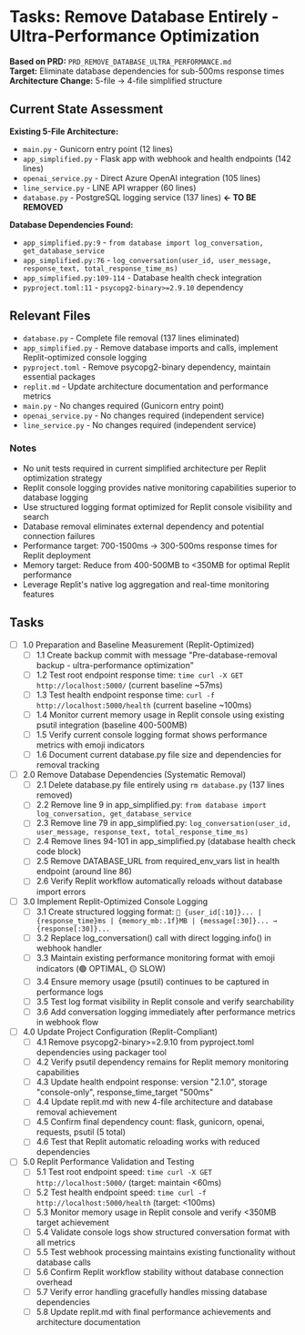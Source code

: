 # Tasks: Remove Database Entirely - Ultra-Performance Optimization

**Based on PRD:** `PRD_REMOVE_DATABASE_ULTRA_PERFORMANCE.md`  
**Target:** Eliminate database dependencies for sub-500ms response times  
**Architecture Change:** 5-file → 4-file simplified structure  

## Current State Assessment

**Existing 5-File Architecture:**
- `main.py` - Gunicorn entry point (12 lines)
- `app_simplified.py` - Flask app with webhook and health endpoints (142 lines)
- `openai_service.py` - Direct Azure OpenAI integration (105 lines)
- `line_service.py` - LINE API wrapper (60 lines)  
- `database.py` - PostgreSQL logging service (137 lines) **← TO BE REMOVED**

**Database Dependencies Found:**
- `app_simplified.py:9` - `from database import log_conversation, get_database_service`
- `app_simplified.py:76` - `log_conversation(user_id, user_message, response_text, total_response_time_ms)`
- `app_simplified.py:109-114` - Database health check integration
- `pyproject.toml:11` - `psycopg2-binary>=2.9.10` dependency

## Relevant Files

- `database.py` - Complete file removal (137 lines eliminated)
- `app_simplified.py` - Remove database imports and calls, implement Replit-optimized console logging
- `pyproject.toml` - Remove psycopg2-binary dependency, maintain essential packages
- `replit.md` - Update architecture documentation and performance metrics
- `main.py` - No changes required (Gunicorn entry point)
- `openai_service.py` - No changes required (independent service)
- `line_service.py` - No changes required (independent service)

### Notes

- No unit tests required in current simplified architecture per Replit optimization strategy
- Replit console logging provides native monitoring capabilities superior to database logging
- Use structured logging format optimized for Replit console visibility and search
- Database removal eliminates external dependency and potential connection failures
- Performance target: 700-1500ms → 300-500ms response times for Replit deployment
- Memory target: Reduce from 400-500MB to <350MB for optimal Replit performance
- Leverage Replit's native log aggregation and real-time monitoring features

## Tasks

- [ ] 1.0 Preparation and Baseline Measurement (Replit-Optimized)
  - [ ] 1.1 Create backup commit with message "Pre-database-removal backup - ultra-performance optimization"
  - [ ] 1.2 Test root endpoint response time: `time curl -X GET http://localhost:5000/` (current baseline ~57ms)
  - [ ] 1.3 Test health endpoint response time: `curl -f http://localhost:5000/health` (current baseline ~100ms)
  - [ ] 1.4 Monitor current memory usage in Replit console using existing psutil integration (baseline 400-500MB)
  - [ ] 1.5 Verify current console logging format shows performance metrics with emoji indicators
  - [ ] 1.6 Document current database.py file size and dependencies for removal tracking
- [ ] 2.0 Remove Database Dependencies (Systematic Removal)
  - [ ] 2.1 Delete database.py file entirely using `rm database.py` (137 lines removed)
  - [ ] 2.2 Remove line 9 in app_simplified.py: `from database import log_conversation, get_database_service`
  - [ ] 2.3 Remove line 79 in app_simplified.py: `log_conversation(user_id, user_message, response_text, total_response_time_ms)`
  - [ ] 2.4 Remove lines 94-101 in app_simplified.py (database health check code block)
  - [ ] 2.5 Remove DATABASE_URL from required_env_vars list in health endpoint (around line 86)
  - [ ] 2.6 Verify Replit workflow automatically reloads without database import errors
- [ ] 3.0 Implement Replit-Optimized Console Logging
  - [ ] 3.1 Create structured logging format: `💬 {user_id[:10]}... | {response_time}ms | {memory_mb:.1f}MB | {message[:30]}... → {response[:30]}...`
  - [ ] 3.2 Replace log_conversation() call with direct logging.info() in webhook handler
  - [ ] 3.3 Maintain existing performance monitoring format with emoji indicators (🟢 OPTIMAL, 🟡 SLOW)
  - [ ] 3.4 Ensure memory usage (psutil) continues to be captured in performance logs
  - [ ] 3.5 Test log format visibility in Replit console and verify searchability
  - [ ] 3.6 Add conversation logging immediately after performance metrics in webhook flow
- [ ] 4.0 Update Project Configuration (Replit-Compliant)
  - [ ] 4.1 Remove psycopg2-binary>=2.9.10 from pyproject.toml dependencies using packager tool
  - [ ] 4.2 Verify psutil dependency remains for Replit memory monitoring capabilities
  - [ ] 4.3 Update health endpoint response: version "2.1.0", storage "console-only", response_time_target "500ms"
  - [ ] 4.4 Update replit.md with new 4-file architecture and database removal achievement
  - [ ] 4.5 Confirm final dependency count: flask, gunicorn, openai, requests, psutil (5 total)
  - [ ] 4.6 Test that Replit automatic reloading works with reduced dependencies
- [ ] 5.0 Replit Performance Validation and Testing
  - [ ] 5.1 Test root endpoint speed: `time curl -X GET http://localhost:5000/` (target: maintain <60ms)
  - [ ] 5.2 Test health endpoint speed: `time curl -f http://localhost:5000/health` (target: <100ms)
  - [ ] 5.3 Monitor memory usage in Replit console and verify <350MB target achievement
  - [ ] 5.4 Validate console logs show structured conversation format with all metrics
  - [ ] 5.5 Test webhook processing maintains existing functionality without database calls
  - [ ] 5.6 Confirm Replit workflow stability without database connection overhead
  - [ ] 5.7 Verify error handling gracefully handles missing database dependencies
  - [ ] 5.8 Update replit.md with final performance achievements and architecture documentation